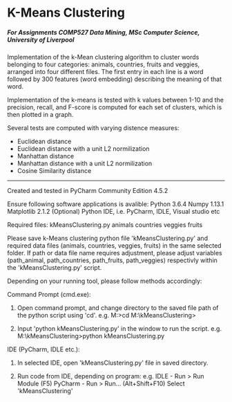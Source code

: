# K-Means Clustering
##### For Assignments COMP527 Data Mining, MSc Computer Science, University of Liverpool

Implementation of the k-Mean clustering algorithm to cluster words belonging to four categories: animals, countries,
fruits and veggies, arranged into four different files. 
The first entry in each line is a word followed by 300 features (word embedding) describing the meaning of that word.

Implementation of the k-means is tested with k values between 1-10 and the precision, recall, and F-score is computed for each set of clusters, which is then plotted in a graph.

Several tests are computed with varying distence measures:
* Euclidean distance
* Euclidean distance with a unit L2 normilization
* Manhattan distance
* Manhattan distance with a unit L2 normilization
* Cosine Similarity distance
___
Created and tested in PyCharm Community Edition 4.5.2

Ensure following software applications is avalible:
	Python 3.6.4
	Numpy 1.13.1
	Matplotlib 2.1.2
	(Optional) Python IDE, i.e. PyCharm, IDLE, Visual studio etc

Required files:
	kMeansClustering.py
	animals
	countries
	veggies
	fruits

Please save k-Means clustering python file 'kMeansClustering.py' and required data files (animals, countries, veggies, fruits) in the same selected folder.
If path or data file name requires adjustment, please adjust variables (path_animal, path_countries, path_fruits, path_veggies) respectivly within the 
'kMeansClustering.py' script.

Depending on your running tool, please follow methods accordingly:


Command Prompt (cmd.exe):
1) Open command prompt, and change directory to the saved file path of the python script using 'cd'. 
e.g.	M:>cd 
	M:\kMeansClustering>

2) Input 'python kMeansClustering.py' in the window to run the script.
e.g.	M:\kMeansClustering>python kMeansClustering.py

IDE (PyCharm, IDLE etc.):
1) In selected IDE, open 'kMeansClustering.py' file in saved directory.

2) Run code from IDE, depending on program:
e.g.	IDLE - Run > Run Module (F5)
	PyCharm - Run > Run... (Alt+Shift+F10)
				Select 'kMeansClustering'
